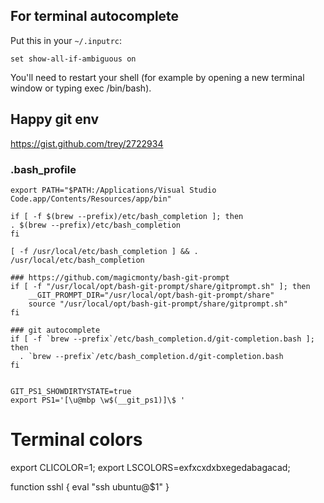 ## For terminal autocomplete
Put this in your `~/.inputrc`:

`set show-all-if-ambiguous on`

You'll need to restart your shell (for example by opening a new terminal window or typing exec /bin/bash).

## Happy git env
https://gist.github.com/trey/2722934

### .bash_profile

```shell
export PATH="$PATH:/Applications/Visual Studio Code.app/Contents/Resources/app/bin"

if [ -f $(brew --prefix)/etc/bash_completion ]; then
. $(brew --prefix)/etc/bash_completion
fi

[ -f /usr/local/etc/bash_completion ] && . /usr/local/etc/bash_completion

### https://github.com/magicmonty/bash-git-prompt
if [ -f "/usr/local/opt/bash-git-prompt/share/gitprompt.sh" ]; then
    __GIT_PROMPT_DIR="/usr/local/opt/bash-git-prompt/share"
    source "/usr/local/opt/bash-git-prompt/share/gitprompt.sh"
fi

### git autocomplete
if [ -f `brew --prefix`/etc/bash_completion.d/git-completion.bash ]; then
  . `brew --prefix`/etc/bash_completion.d/git-completion.bash
fi


GIT_PS1_SHOWDIRTYSTATE=true
export PS1='[\u@mbp \w$(__git_ps1)]\$ '
```

# Terminal colors
export CLICOLOR=1;
export LSCOLORS=exfxcxdxbxegedabagacad;


function sshl {
        eval "ssh ubuntu@$1"
}
